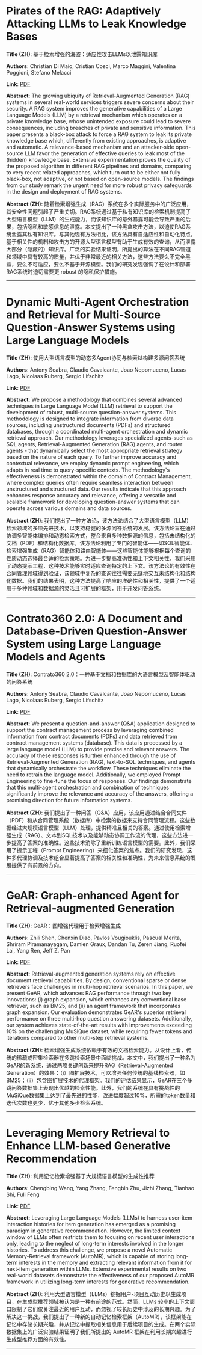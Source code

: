 # Pirates of the RAG: Adaptively Attacking LLMs to Leak Knowledge Bases 

**Title (ZH)**: 基于检索增强的海盗：适应性攻击LLMs以泄露知识库 

**Authors**: Christian Di Maio, Cristian Cosci, Marco Maggini, Valentina Poggioni, Stefano Melacci  

**Link**: [PDF](https://arxiv.org/pdf/2412.18295)  

**Abstract**: The growing ubiquity of Retrieval-Augmented Generation (RAG) systems in several real-world services triggers severe concerns about their security. A RAG system improves the generative capabilities of a Large Language Models (LLM) by a retrieval mechanism which operates on a private knowledge base, whose unintended exposure could lead to severe consequences, including breaches of private and sensitive information. This paper presents a black-box attack to force a RAG system to leak its private knowledge base which, differently from existing approaches, is adaptive and automatic. A relevance-based mechanism and an attacker-side open-source LLM favor the generation of effective queries to leak most of the (hidden) knowledge base. Extensive experimentation proves the quality of the proposed algorithm in different RAG pipelines and domains, comparing to very recent related approaches, which turn out to be either not fully black-box, not adaptive, or not based on open-source models. The findings from our study remark the urgent need for more robust privacy safeguards in the design and deployment of RAG systems. 

**Abstract (ZH)**: 随着检索增强生成（RAG）系统在多个实际服务中的广泛应用，其安全性问题引起了严重关切。RAG系统通过基于私有知识库的检索机制提高了大型语言模型（LLM）的生成能力，而该知识库的意外暴露可能会导致严重的后果，包括隐私和敏感信息的泄露。本文提出了一种黑盒攻击方法，以迫使RAG系统泄露其私有知识库。与其他现有方法相比，该方法具有自适应性和自动化特点。基于相关性的机制和攻击方的开源大型语言模型有助于生成有效的查询，从而泄露大部分（隐藏的）知识库。广泛的实验结果证明，所提出的算法在不同RAG管道和领域中具有较高的质量，并优于非常最近的相关方法，这些方法要么不完全黑盒，要么不可适应，要么不基于开源模型。我们的研究发现强调了在设计和部署RAG系统时迫切需要更 robust 的隐私保护措施。 

---
# Dynamic Multi-Agent Orchestration and Retrieval for Multi-Source Question-Answer Systems using Large Language Models 

**Title (ZH)**: 使用大型语言模型的动态多Agent协同与检索以构建多源问答系统 

**Authors**: Antony Seabra, Claudio Cavalcante, Joao Nepomuceno, Lucas Lago, Nicolaas Ruberg, Sergio Lifschitz  

**Link**: [PDF](https://arxiv.org/pdf/2412.17964)  

**Abstract**: We propose a methodology that combines several advanced techniques in Large Language Model (LLM) retrieval to support the development of robust, multi-source question-answer systems. This methodology is designed to integrate information from diverse data sources, including unstructured documents (PDFs) and structured databases, through a coordinated multi-agent orchestration and dynamic retrieval approach. Our methodology leverages specialized agents-such as SQL agents, Retrieval-Augmented Generation (RAG) agents, and router agents - that dynamically select the most appropriate retrieval strategy based on the nature of each query. To further improve accuracy and contextual relevance, we employ dynamic prompt engineering, which adapts in real time to query-specific contexts. The methodology's effectiveness is demonstrated within the domain of Contract Management, where complex queries often require seamless interaction between unstructured and structured data. Our results indicate that this approach enhances response accuracy and relevance, offering a versatile and scalable framework for developing question-answer systems that can operate across various domains and data sources. 

**Abstract (ZH)**: 我们提出了一种方法论，该方法论结合了大型语言模型（LLM）检索领域的多项先进技术，以支持稳健的多源问答系统的发展。该方法论旨在通过协调多智能体编排和动态检索方式，整合来自多种数据源的信息，包括未结构化的文档（PDF）和结构化数据库。该方法论利用了专门的智能体——如SQL智能体、检索增强生成（RAG）智能体和路由智能体——这些智能体能够根据每个查询的性质动态选择最合适的检索策略。为进一步提高准确性和上下文相关性，我们采用了动态提示工程，这种技术能够实时适应查询特定的上下文。该方法论的有效性在合同管理领域得到验证，该领域中复杂的查询往往需要无缝地交互未结构化和结构化数据。我们的结果表明，这种方法提高了响应的准确性和相关性，提供了一个适用于多种领域和数据源的灵活且可扩展的框架，用于开发问答系统。 

---
# Contrato360 2.0: A Document and Database-Driven Question-Answer System using Large Language Models and Agents 

**Title (ZH)**: Contrato360 2.0：一种基于文档和数据库的大语言模型及智能体驱动的问答系统 

**Authors**: Antony Seabra, Claudio Cavalcante, Joao Nepomuceno, Lucas Lago, Nicolaas Ruberg, Sergio Lifschitz  

**Link**: [PDF](https://arxiv.org/pdf/2412.17942)  

**Abstract**: We present a question-and-answer (Q\&A) application designed to support the contract management process by leveraging combined information from contract documents (PDFs) and data retrieved from contract management systems (database). This data is processed by a large language model (LLM) to provide precise and relevant answers. The accuracy of these responses is further enhanced through the use of Retrieval-Augmented Generation (RAG), text-to-SQL techniques, and agents that dynamically orchestrate the workflow. These techniques eliminate the need to retrain the language model. Additionally, we employed Prompt Engineering to fine-tune the focus of responses. Our findings demonstrate that this multi-agent orchestration and combination of techniques significantly improve the relevance and accuracy of the answers, offering a promising direction for future information systems. 

**Abstract (ZH)**: 我们提出了一种问答（Q&A）应用，该应用通过结合合同文件（PDF）和从合同管理系统（数据库）中检索的数据来支持合同管理流程。这些数据经过大规模语言模型（LLM）处理，提供精准且相关的答案。通过使用检索增强生成（RAG）、文本到SQL技术以及能够动态协调工作流的代理，这些方法进一步提高了答案的准确性。这些技术消除了重新训练语言模型的需要。此外，我们采用了提示工程（Prompt Engineering）来细化答案的焦点。我们的研究发现，这种多代理协调及技术组合显著提高了答案的相关性和准确性，为未来信息系统的发展提供了有前景的方向。 

---
# GeAR: Graph-enhanced Agent for Retrieval-augmented Generation 

**Title (ZH)**: GeAR：图增强代理用于检索增强生成 

**Authors**: Zhili Shen, Chenxin Diao, Pavlos Vougiouklis, Pascual Merita, Shriram Piramanayagam, Damien Graux, Dandan Tu, Zeren Jiang, Ruofei Lai, Yang Ren, Jeff Z. Pan  

**Link**: [PDF](https://arxiv.org/pdf/2412.18431)  

**Abstract**: Retrieval-augmented generation systems rely on effective document retrieval capabilities. By design, conventional sparse or dense retrievers face challenges in multi-hop retrieval scenarios. In this paper, we present GeAR, which advances RAG performance through two key innovations: (i) graph expansion, which enhances any conventional base retriever, such as BM25, and (ii) an agent framework that incorporates graph expansion. Our evaluation demonstrates GeAR's superior retrieval performance on three multi-hop question answering datasets. Additionally, our system achieves state-of-the-art results with improvements exceeding 10% on the challenging MuSiQue dataset, while requiring fewer tokens and iterations compared to other multi-step retrieval systems. 

**Abstract (ZH)**: 检索增强生成系统依赖于有效的文档检索能力。从设计上看，传统的稀疏或密集检索器在多跳检索场景中面临挑战。本文中，我们提出了一种名为GeAR的新系统，通过两项关键创新来提升RAG（Retrieval-Augmented Generation）的效果：（i）图扩展技术，可以增强任何传统的基线检索器，如BM25；（ii）包含图扩展技术的代理框架。我们的评估结果显示，GeAR在三个多跳问答数据集上表现出优越的检索性能。此外，我们的系统在具有挑战性的MuSiQue数据集上达到了最先进的性能，改进幅度超过10%，所需的token数量和迭代次数也更少，优于其他多步检索系统。 

---
# Leveraging Memory Retrieval to Enhance LLM-based Generative Recommendation 

**Title (ZH)**: 利用记忆检索增强基于大规模语言模型的生成性推荐 

**Authors**: Chengbing Wang, Yang Zhang, Fengbin Zhu, Jizhi Zhang, Tianhao Shi, Fuli Feng  

**Link**: [PDF](https://arxiv.org/pdf/2412.17593)  

**Abstract**: Leveraging Large Language Models (LLMs) to harness user-item interaction histories for item generation has emerged as a promising paradigm in generative recommendation. However, the limited context window of LLMs often restricts them to focusing on recent user interactions only, leading to the neglect of long-term interests involved in the longer histories. To address this challenge, we propose a novel Automatic Memory-Retrieval framework (AutoMR), which is capable of storing long-term interests in the memory and extracting relevant information from it for next-item generation within LLMs. Extensive experimental results on two real-world datasets demonstrate the effectiveness of our proposed AutoMR framework in utilizing long-term interests for generative recommendation. 

**Abstract (ZH)**: 利用大型语言模型（LLMs）挖掘用户-项目互动历史以生成项目，在生成型推荐领域被认为是一种有前途的范式。然而，LLMs 较小的上下文窗口限制了它们仅关注最近的用户互动，而忽视了较长历史中涉及的长期兴趣。为了解决这一挑战，我们提出了一种新的自动记忆检索框架（AutoMR），该框架能在记忆中存储长期兴趣，并从记忆中提取相关信息用于后续项目的生成。在两个实际数据集上的广泛实验结果证明了我们所提出的 AutoMR 框架在利用长期兴趣进行生成型推荐方面的有效性。 

---
